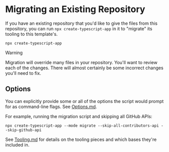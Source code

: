 # Migrating an Existing Repository

If you have an existing repository that you'd like to give the files from this repository, you can run `npx create-typescript-app` in it to "migrate" its tooling to this template's.

```shell
npx create-typescript-app
```

> [!WARNING]
> Migration will override many files in your repository.
> You'll want to review each of the changes.
> There will almost certainly be some incorrect changes you'll need to fix.

## Options

You can explicitly provide some or all of the options the script would prompt for as command-line flags.
See [Options.md](./Options.md).

For example, running the migration script and skipping all GitHub APIs:

```shell
npx create-typescript-app --mode migrate --skip-all-contributors-api --skip-github-api
```

See [Tooling.md](./Tooling.md) for details on the tooling pieces and which bases they're included in.
